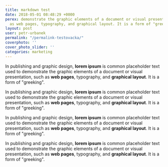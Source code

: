 ```yaml
---
title: markdown test
date: 2018-05-01 08:48:29 +0000
perex: demonstrate the graphic elements of a document or visual presentation, such
  as web pages, typography, and graphical layout. It is a form of "greeking".
layout: post
user: petr-urbanek
permalink: "/permalink-testovacka/"
coverphoto: ''
cover_photo_slider: ''
categories: marketing
---
```

In publishing and graphic design, **lorem ipsum** is common placeholder text used to demonstrate the graphic elements of a document or visual presentation, such as **web pages**, typography, and **graphical layout**. It is a form of "greeking".

In publishing and graphic design, **lorem ipsum** is common placeholder text used to demonstrate the graphic elements of a document or visual presentation, such as **web pages**, typography, and **graphical layout**. It is a form of "greeking".

In publishing and graphic design, **lorem ipsum** is common placeholder text used to demonstrate the graphic elements of a document or visual presentation, such as **web pages**, typography, and **graphical layout**. It is a form of "greeking".

In publishing and graphic design, **lorem ipsum** is common placeholder text used to demonstrate the graphic elements of a document or visual presentation, such as **web pages**, typography, and **graphical layout**. It is a form of "greeking".